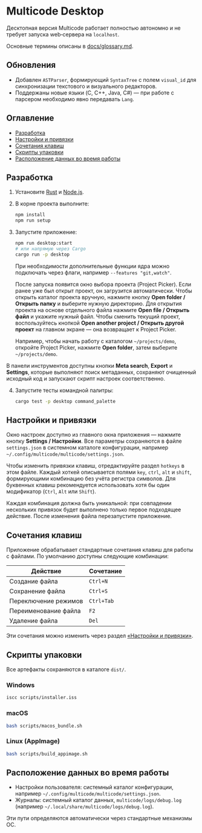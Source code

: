 # Multicode Desktop

Десктопная версия Multicode работает полностью автономно и не требует запуска web‑сервера на `localhost`.

Основные термины описаны в [docs/glossary.md](docs/glossary.md).

## Обновления

- Добавлен `ASTParser`, формирующий `SyntaxTree` с полем `visual_id` для синхронизации текстового и визуального редакторов.
- Поддержаны новые языки (C, C++, Java, C#) — при работе с парсером необходимо явно передавать `Lang`.

## Оглавление

- [Разработка](#разработка)
- [Настройки и привязки](#настройки-и-привязки)
- [Сочетания клавиш](#сочетания-клавиш)
- [Скрипты упаковки](#скрипты-упаковки)
- [Расположение данных во время работы](#расположение-данных-во-время-работы)

## Разработка

1. Установите [Rust](https://www.rust-lang.org) и [Node.js](https://nodejs.org).
2. В корне проекта выполните:

   ```sh
   npm install
   npm run setup
   ```

3. Запустите приложение:

   ```sh
   npm run desktop:start
   # или напрямую через Cargo
   cargo run -p desktop
   ```

   При необходимости дополнительные функции ядра можно подключать через флаги, например `--features "git,watch"`.

   После запуска появится окно выбора проекта (Project Picker).
   Если ранее уже был открыт проект, он загрузится автоматически.
   Чтобы открыть каталог проекта вручную, нажмите кнопку **Open folder / Открыть папку** и выберите нужную директорию.
   Для открытия проекта на основе отдельного файла нажмите **Open file / Открыть файл** и укажите нужный файл.
   Чтобы сменить текущий проект, воспользуйтесь кнопкой **Open another project / Открыть другой проект** на главном экране — она возвращает к Project Picker.

   Например, чтобы начать работу с каталогом `~/projects/demo`, откройте Project Picker,
   нажмите **Open folder**, затем выберите `~/projects/demo`.

В панели инструментов доступны кнопки **Meta search**, **Export** и **Settings**,
которые выполняют поиск метаданных, сохраняют очищенный исходный код и запускают скрипт настроек соответственно.

4. Запустите тесты командной палитры:

   ```sh
   cargo test -p desktop command_palette
   ```

## Настройки и привязки

Окно настроек доступно из главного окна приложения — нажмите кнопку **Settings / Настройки**.
Все параметры сохраняются в файле `settings.json` в системном каталоге конфигурации,
например `~/.config/multicode/multicode/settings.json`.

Чтобы изменить привязки клавиш, отредактируйте раздел `hotkeys` в этом файле.
Каждый хоткей описывается полями `key`, `ctrl`, `alt` и `shift`,
формирующими комбинацию без учёта регистра символов.
Для буквенных клавиш рекомендуется использовать хотя бы один модификатор
(`Ctrl`, `Alt` или `Shift`).

Каждая комбинация должна быть уникальной: при совпадении нескольких привязок
будет выполнено только первое подходящее действие. После изменения файла
перезапустите приложение.

## Сочетания клавиш

Приложение обрабатывает стандартные сочетания клавиш для работы с файлами.
По умолчанию доступны следующие комбинации:

| Действие             | Сочетание |
| -------------------- | --------- |
| Создание файла       | `Ctrl+N`  |
| Сохранение файла     | `Ctrl+S`  |
| Переключение режимов | `Ctrl+Tab` |
| Переименование файла | `F2`      |
| Удаление файла       | `Del`     |

Эти сочетания можно изменить через раздел [«Настройки и привязки»](#настройки-и-привязки).

## Скрипты упаковки

Все артефакты сохраняются в каталоге `dist/`.

### Windows

```sh
iscc scripts/installer.iss
```

### macOS

```sh
bash scripts/macos_bundle.sh
```

### Linux (AppImage)

```sh
bash scripts/build_appimage.sh
```

## Расположение данных во время работы

- Настройки пользователя: системный каталог конфигурации, например `~/.config/multicode/multicode/settings.json`.
- Журналы: системный каталог данных, `multicode/logs/debug.log` (например `~/.local/share/multicode/logs/debug.log`).

Эти пути определяются автоматически через стандартные механизмы ОС.


